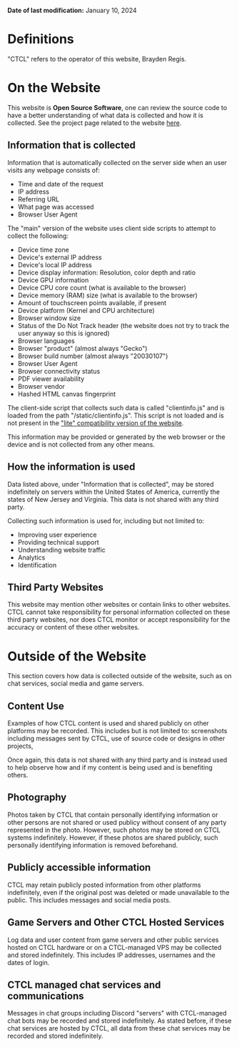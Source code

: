 **Date of last modification:** January 10, 2024

# Definitions

"CTCL" refers to the operator of this website, Brayden Regis.

# On the Website
This website is **Open Source Software**, one can review the source code to have a better understanding of what data is collected and how it is collected. See the project page related to the website [here](/projects/ctclsite/).

## Information that is collected
Information that is automatically collected on the server side when an user visits any webpage consists of:

- Time and date of the request
- IP address
- Referring URL
- What page was accessed
- Browser User Agent

The "main" version of the website uses client side scripts to attempt to collect the following:

- Device time zone
- Device's external IP address
- Device's local IP address
- Device display information: Resolution, color depth and ratio
- Device GPU information
- Device CPU core count (what is available to the browser)
- Device memory (RAM) size (what is available to the browser)
- Amount of touchscreen points available, if present
- Device platform (Kernel and CPU architecture)
- Browser window size
- Status of the Do Not Track header (the website does not try to track the user anyway so this is ignored)
- Browser languages
- Browser "product" (almost always "Gecko")
- Browser build number (almost always "20030107")
- Browser User Agent
- Browser connectivity status
- PDF viewer availability
- Browser vendor
- Hashed HTML canvas fingerprint

The client-side script that collects such data is called "clientinfo.js" and is loaded from the path "/static/clientinfo.js". This script is not loaded and is not present in the ["lite" compatibility version of the website](/lite/).

This information may be provided or generated by the web browser or the device and is not collected from any other means.

## How the information is used
Data listed above, under "Information that is collected", may be stored indefinitely on servers within the United States of America, currently the states of New Jersey and Virginia. This data is not shared with any third party.

Collecting such information is used for, including but not limited to:

- Improving user experience
- Providing technical support
- Understanding website traffic
- Analytics
- Identification

## Third Party Websites
This website may mention other websites or contain links to other websites. CTCL cannot take responsibility for personal information collected on these third party websites, nor does CTCL monitor or accept responsibility for the accuracy or content of these other websites.

# Outside of the Website
This section covers how data is collected outside of the website, such as on chat services, social media and game servers.

## Content Use
Examples of how CTCL content is used and shared publicly on other platforms may be recorded. This includes but is not limited to: screenshots including messages sent by CTCL, use of source code or designs in other projects,

Once again, this data is not shared with any third party and is instead used to help observe how and if my content is being used and is benefiting others.

## Photography
Photos taken by CTCL that contain personally identifying information or other persons are not shared or used publicy without consent of any party represented in the photo. However, such photos may be stored on CTCL systems indefinitely. However, if these photos are shared publicly, such personally identifying information is removed beforehand.

## Publicly accessible information
CTCL may retain publicly posted information from other platforms indefinitely, even if the original post was deleted or made unavailable to the public. This includes messages and social media posts.

## Game Servers and Other CTCL Hosted Services
Log data and user content from game servers and other public services hosted on CTCL hardware or on a CTCL-managed VPS may be collected and stored indefinitely. This includes IP addresses, usernames and the dates of login.

## CTCL managed chat services and communications
Messages in chat groups including Discord "servers" with CTCL-managed chat bots may be recorded and stored indefinitely. As stated before, if these chat services are hosted by CTCL, all data from these chat services may be recorded and stored indefinitely.